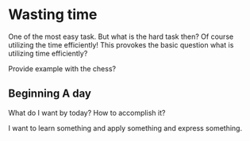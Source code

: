 # Wasting time

One of the most easy task. But what is the hard task then? Of course utilizing the time efficiently! This provokes the basic question what is utilizing time efficiently?

Provide example with the chess?


## Beginning A day

What do I want by today? How to accomplish it?

I want to learn something and apply something and express something.
